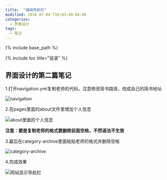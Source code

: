 ```yaml
---
title:  "编辑导航栏"
modified: 2018-07-04 T16:03:49-04:00
categories: 
  - 界面设计
tags:
  - 笔记
---
```


{% include base_path %}

{% include toc title="目录" %}


## 界面设计的第二篇笔记

1.打开navigation.yml复制老师的代码，注意修改简书路径，改成自己的简书地址

![navigation](https://gitee.com/NFUNM030/minimal-mistakes/raw/master/images/navigation.png)

2.在pages里面的about文件里增加个人信息

![about里面的个人信息](https://gitee.com/NFUNM030/minimal-mistakes/raw/master/images/about%E9%87%8C%E9%9D%A2%E7%9A%84%E4%B8%AA%E4%BA%BA%E4%BF%A1%E6%81%AF.png)

**注意：要是复制老师的格式要删除前面空格，不然语法不生效**

3.最后在category-archive里面粘贴老师的格式并删除空格

![category-archive](https://gitee.com/NFUNM030/minimal-mistakes/raw/master/images/category-archive.png)

4.完成效果

![网站显示导航栏](https://gitee.com/NFUNM030/minimal-mistakes/raw/master/images/%E7%BD%91%E7%AB%99%E6%98%BE%E7%A4%BA%E5%AF%BC%E8%88%AA%E6%A0%8F.png)
